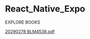 # React_Native_Expo

EXPLORE BOOKS


[20290278 BLM4538.pdf](https://github.com/tugba0278/explore_books_reactNative_expo/files/15295529/20290278.BLM4538.pdf)
